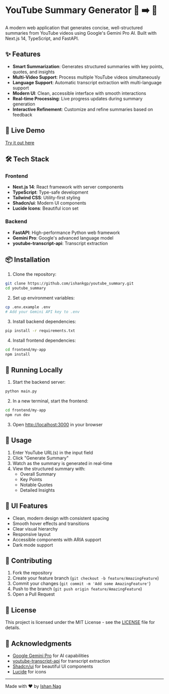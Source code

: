 # YouTube Summary Generator 🎥 ➡️ 📝

A modern web application that generates concise, well-structured summaries from YouTube videos using Google's Gemini Pro AI. Built with Next.js 14, TypeScript, and FastAPI.

## ✨ Features

- **Smart Summarization**: Generates structured summaries with key points, quotes, and insights
- **Multi-Video Support**: Process multiple YouTube videos simultaneously
- **Language Support**: Automatic transcript extraction with multi-language support
- **Modern UI**: Clean, accessible interface with smooth interactions
- **Real-time Processing**: Live progress updates during summary generation
- **Interactive Refinement**: Customize and refine summaries based on feedback

## 🚀 Live Demo

[Try it out here](#) <!-- Add your Vercel deployment URL -->

## 🛠️ Tech Stack

### Frontend
- **Next.js 14**: React framework with server components
- **TypeScript**: Type-safe development
- **Tailwind CSS**: Utility-first styling
- **Shadcn/ui**: Modern UI components
- **Lucide Icons**: Beautiful icon set

### Backend
- **FastAPI**: High-performance Python web framework
- **Gemini Pro**: Google's advanced language model
- **youtube-transcript-api**: Transcript extraction

## 📦 Installation

1. Clone the repository:
```bash
git clone https://github.com/ishankgp/youtube_summary.git
cd youtube_summary
```

2. Set up environment variables:
```bash
cp .env.example .env
# Add your Gemini API key to .env
```

3. Install backend dependencies:
```bash
pip install -r requirements.txt
```

4. Install frontend dependencies:
```bash
cd frontend/my-app
npm install
```

## 🚀 Running Locally

1. Start the backend server:
```bash
python main.py
```

2. In a new terminal, start the frontend:
```bash
cd frontend/my-app
npm run dev
```

3. Open [http://localhost:3000](http://localhost:3000) in your browser

## 🎯 Usage

1. Enter YouTube URL(s) in the input field
2. Click "Generate Summary"
3. Watch as the summary is generated in real-time
4. View the structured summary with:
   - Overall Summary
   - Key Points
   - Notable Quotes
   - Detailed Insights

## 🎨 UI Features

- Clean, modern design with consistent spacing
- Smooth hover effects and transitions
- Clear visual hierarchy
- Responsive layout
- Accessible components with ARIA support
- Dark mode support

## 🤝 Contributing

1. Fork the repository
2. Create your feature branch (`git checkout -b feature/AmazingFeature`)
3. Commit your changes (`git commit -m 'Add some AmazingFeature'`)
4. Push to the branch (`git push origin feature/AmazingFeature`)
5. Open a Pull Request

## 📝 License

This project is licensed under the MIT License - see the [LICENSE](LICENSE) file for details.

## 🙏 Acknowledgments

- [Google Gemini Pro](https://deepmind.google/technologies/gemini/) for AI capabilities
- [youtube-transcript-api](https://github.com/jdepoix/youtube-transcript-api) for transcript extraction
- [Shadcn/ui](https://ui.shadcn.com/) for beautiful UI components
- [Lucide](https://lucide.dev/) for icons

---
Made with ❤️ by [Ishan Nag](https://github.com/ishankgp)